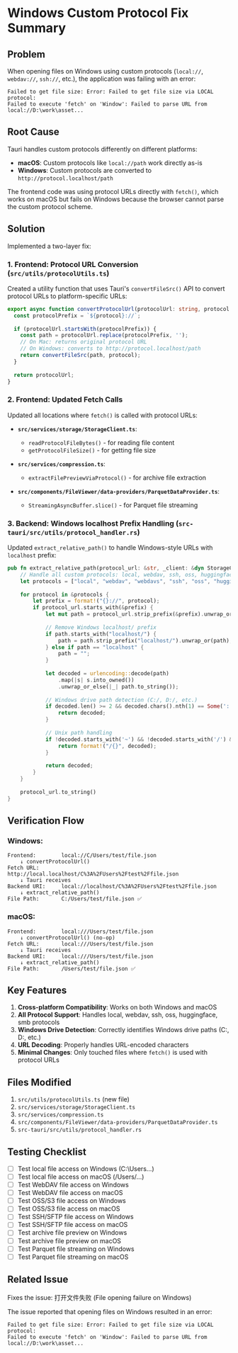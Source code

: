 # Windows Custom Protocol Fix Summary

## Problem

When opening files on Windows using custom protocols (`local://`, `webdav://`, `ssh://`, etc.), the application was failing with an error:

```
Failed to get file size: Error: Failed to get file size via LOCAL protocol: 
Failed to execute 'fetch' on 'Window': Failed to parse URL from local://D:\work\asset...
```

## Root Cause

Tauri handles custom protocols differently on different platforms:

- **macOS**: Custom protocols like `local://path` work directly as-is
- **Windows**: Custom protocols are converted to `http://protocol.localhost/path`

The frontend code was using protocol URLs directly with `fetch()`, which works on macOS but fails on Windows because the browser cannot parse the custom protocol scheme.

## Solution

Implemented a two-layer fix:

### 1. Frontend: Protocol URL Conversion (`src/utils/protocolUtils.ts`)

Created a utility function that uses Tauri's `convertFileSrc()` API to convert protocol URLs to platform-specific URLs:

```typescript
export async function convertProtocolUrl(protocolUrl: string, protocol: string): Promise<string> {
  const protocolPrefix = `${protocol}://`;
  
  if (protocolUrl.startsWith(protocolPrefix)) {
    const path = protocolUrl.replace(protocolPrefix, '');
    // On Mac: returns original protocol URL
    // On Windows: converts to http://protocol.localhost/path
    return convertFileSrc(path, protocol);
  }
  
  return protocolUrl;
}
```

### 2. Frontend: Updated Fetch Calls

Updated all locations where `fetch()` is called with protocol URLs:

- **`src/services/storage/StorageClient.ts`**:
  - `readProtocolFileBytes()` - for reading file content
  - `getProtocolFileSize()` - for getting file size

- **`src/services/compression.ts`**:
  - `extractFilePreviewViaProtocol()` - for archive file extraction

- **`src/components/FileViewer/data-providers/ParquetDataProvider.ts`**:
  - `StreamingAsyncBuffer.slice()` - for Parquet file streaming

### 3. Backend: Windows localhost Prefix Handling (`src-tauri/src/utils/protocol_handler.rs`)

Updated `extract_relative_path()` to handle Windows-style URLs with `localhost` prefix:

```rust
pub fn extract_relative_path(protocol_url: &str, _client: &dyn StorageClient) -> String {
    // Handle all custom protocols: local, webdav, ssh, oss, huggingface, smb
    let protocols = ["local", "webdav", "webdavs", "ssh", "oss", "huggingface", "smb"];
    
    for protocol in &protocols {
        let prefix = format!("{}://", protocol);
        if protocol_url.starts_with(&prefix) {
            let mut path = protocol_url.strip_prefix(&prefix).unwrap_or("");
            
            // Remove Windows localhost/ prefix
            if path.starts_with("localhost/") {
                path = path.strip_prefix("localhost/").unwrap_or(path);
            } else if path == "localhost" {
                path = "";
            }
            
            let decoded = urlencoding::decode(path)
                .map(|s| s.into_owned())
                .unwrap_or_else(|_| path.to_string());
            
            // Windows drive path detection (C:/, D:/, etc.)
            if decoded.len() >= 2 && decoded.chars().nth(1) == Some(':') {
                return decoded;
            }
            
            // Unix path handling
            if !decoded.starts_with('~') && !decoded.starts_with('/') && !decoded.is_empty() {
                return format!("/{}", decoded);
            }
            
            return decoded;
        }
    }
    
    protocol_url.to_string()
}
```

## Verification Flow

### Windows:
```
Frontend:        local://C/Users/test/file.json
    ↓ convertProtocolUrl()
Fetch URL:       http://local.localhost/C%3A%2FUsers%2Ftest%2Ffile.json
    ↓ Tauri receives
Backend URI:     local://localhost/C%3A%2FUsers%2Ftest%2Ffile.json
    ↓ extract_relative_path()
File Path:       C:/Users/test/file.json ✅
```

### macOS:
```
Frontend:        local:///Users/test/file.json
    ↓ convertProtocolUrl() (no-op)
Fetch URL:       local:///Users/test/file.json
    ↓ Tauri receives
Backend URI:     local:///Users/test/file.json
    ↓ extract_relative_path()
File Path:       /Users/test/file.json ✅
```

## Key Features

1. **Cross-platform Compatibility**: Works on both Windows and macOS
2. **All Protocol Support**: Handles local, webdav, ssh, oss, huggingface, smb protocols
3. **Windows Drive Detection**: Correctly identifies Windows drive paths (C:, D:, etc.)
4. **URL Decoding**: Properly handles URL-encoded characters
5. **Minimal Changes**: Only touched files where `fetch()` is used with protocol URLs

## Files Modified

1. `src/utils/protocolUtils.ts` (new file)
2. `src/services/storage/StorageClient.ts`
3. `src/services/compression.ts`
4. `src/components/FileViewer/data-providers/ParquetDataProvider.ts`
5. `src-tauri/src/utils/protocol_handler.rs`

## Testing Checklist

- [ ] Test local file access on Windows (C:\Users\...)
- [ ] Test local file access on macOS (/Users/...)
- [ ] Test WebDAV file access on Windows
- [ ] Test WebDAV file access on macOS
- [ ] Test OSS/S3 file access on Windows
- [ ] Test OSS/S3 file access on macOS
- [ ] Test SSH/SFTP file access on Windows
- [ ] Test SSH/SFTP file access on macOS
- [ ] Test archive file preview on Windows
- [ ] Test archive file preview on macOS
- [ ] Test Parquet file streaming on Windows
- [ ] Test Parquet file streaming on macOS

## Related Issue

Fixes the issue: 打开文件失败 (File opening failure on Windows)

The issue reported that opening files on Windows resulted in an error:
```
Failed to get file size: Error: Failed to get file size via LOCAL protocol: 
Failed to execute 'fetch' on 'Window': Failed to parse URL from local://D:\work\asset...
```
